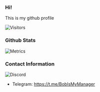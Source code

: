### Hi!

This is my github profile


  <img alt="Visitors" src="https://komarev.com/ghpvc/?username=BobIsMyManager&style=flat&labelColor=black&logo=github&label=Profile+Views&color=0d8ce0"/>
</p>

### Github Stats

![Metrics](https://metrics.lecoq.io/BobIsMyManager?template=classic&isocalendar=1&stars=1&introduction=1&languages=1&isocalendar.duration=half-year&languages.colors=github&languages.threshold=0%25&introduction.title=true&stars.limit=3&config.timezone=America%2FChicago)

### Contact Information

 ![Discord](https://discord.c99.nl/widget/theme-1/776849973127675955.png)
 - Telegram: https://t.me/BobIsMyManager
